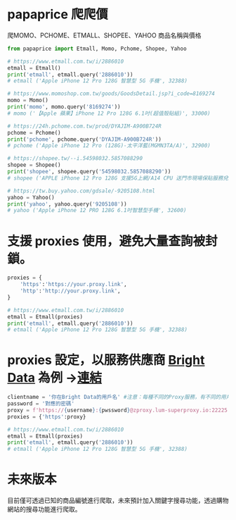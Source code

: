 # papaprice 爬爬價
爬MOMO、PCHOME、ETMALL、SHOPEE、YAHOO 商品名稱與價格

```python
from papaprice import Etmall, Momo, Pchome, Shopee, Yahoo

# https://www.etmall.com.tw/i/2886010
etmall = Etmall()
print('etmall', etmall.query('2886010'))
# etmall ('Apple iPhone 12 Pro 128G 智慧型 5G 手機', 32388)

# https://www.momoshop.com.tw/goods/GoodsDetail.jsp?i_code=8169274
momo = Momo()
print('momo', momo.query('8169274'))
# momo ('【Apple 蘋果】iPhone 12 Pro 128G 6.1吋(超值殼貼組)', 33000)

# https://24h.pchome.com.tw/prod/DYAJIM-A900B724R
pchome = Pchome()
print('pchome', pchome.query('DYAJIM-A900B724R'))
# pchome ('Apple iPhone 12 Pro (128G)-太平洋藍(MGMN3TA/A)', 32900)

# https://shopee.tw/--i.54598032.5857088290
shopee = Shopee()
print('shopee', shopee.query('54598032.5857088290'))
# shopee ('APPLE iPhone 12 Pro 128G 支援5G上網/A14 CPU 送門市現場保貼服務兌換券', 32940)

# https://tw.buy.yahoo.com/gdsale/-9205108.html
yahoo = Yahoo()
print('yahoo', yahoo.query('9205108'))
# yahoo ('Apple iPhone 12 PRO 128G 6.1吋智慧型手機', 32600)
```

# 支援 proxies 使用，避免大量查詢被封鎖。
```python
proxies = {
    'https':'https://your.proxy.link',
    'http':'http://your.proxy.link',
}

# https://www.etmall.com.tw/i/2886010
etmall = Etmall(proxies)
print('etmall', etmall.query('2886010'))
# etmall ('Apple iPhone 12 Pro 128G 智慧型 5G 手機', 32388)
```

# proxies 設定，以服務供應商 [Bright Data](https://brightdata.grsm.io/twforthewin) 為例 ->[連結](https://brightdata.grsm.io/twforthewin)
```python
clientname = '你在Bright Data的用戶名' #注意：每種不同的Proxy服務，有不同的用戶名。
password = '對應的密碼'
proxy = f'https://{username}:{pwssword}@zproxy.lum-superproxy.io:22225'
proxies = {'https':proxy}

# https://www.etmall.com.tw/i/2886010
etmall = Etmall(proxies)
print('etmall', etmall.query('2886010'))
# etmall ('Apple iPhone 12 Pro 128G 智慧型 5G 手機', 32388)
```

# 未來版本
目前僅可透過已知的商品編號進行爬取，未來預計加入關鍵字搜尋功能，透過購物網站的搜尋功能進行爬取。
